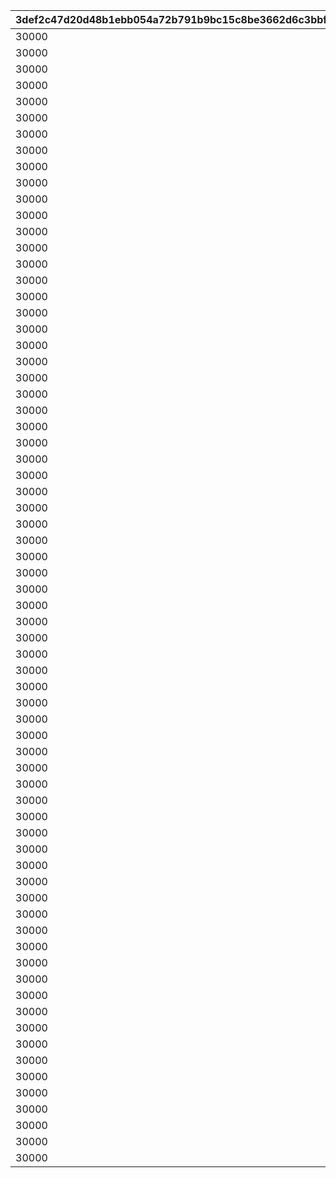 |3def2c47d20d48b1ebb054a72b791b9bc15c8be3662d6c3bbf0b42f00c95b265|19745bfd9cb9e88cfe9eeb5dcad2392e0b9034f9c3e4fcaaf71db629f43549a5|3d88184ebb1affc68f6a04601033f1e317b95f5c61a511186696f01f1b9fbabc|cac333687250634c82faf762aff6009bd751e226356da47e66f4cfde2749ea98|9c70fd832ae53abd8541232e974071cb5fae0cbb2cee442da51fe265b1b9e0d2|4025fc5b75907273ec2ccae3d07f159f1ff615467a5a87499d213cdff6e0d7d8|5098e1299f23fca926bcd0ccc17dfc5f8400d189228df5a27898acde3fd5dd9a|2f76facbd675d3d49ccef2decbb159226b7a576e889ca90c5cc682675b7eadd6|59b0cc8d685c1c2cf8b5085dbca5b60e0326a53c57dcccc9b256ac39fcf2ef7a|954bcbf89595577be20f03ab65f47ae4f88557a8689cb5847bf42b6978c7849f|
| --- | --- | --- | --- | --- | --- | --- | --- | --- | --- |
|30000|12000|90001|10000|0|1|10|90043|1|0|
|30000|24000|90002|10000|0|2|20|90047|2|0|
|30000|24000|90002|10000|0|3|20|90047|3|0|
|30000|24000|90002|10000|0|4|20|90047|4|0|
|30000|24000|90002|10000|0|5|20|90047|5|0|
|30000|24000|90002|10000|0|6|20|90047|6|0|
|30000|24000|90002|10000|0|7|20|90047|7|0|
|30000|24000|90002|10000|0|8|20|90047|8|0|
|30000|24000|90002|10000|0|9|20|90047|9|0|
|30000|24000|90002|10000|1|10|20|90047|10|0|
|30000|48000|90003|10000|2|11|40|90051|11|90011|
|30000|48000|90003|10000|3|12|40|90051|12|90011|
|30000|48000|90003|10000|4|13|40|90051|13|90011|
|30000|48000|90003|10000|5|14|40|90051|14|90011|
|30000|48000|90003|10000|6|15|40|90051|15|90011|
|30000|48000|90003|10000|7|16|40|90051|16|90011|
|30000|48000|90003|10000|8|17|40|90051|17|90011|
|30000|48000|90003|10000|9|18|40|90051|18|90011|
|30000|48000|90003|10000|10|19|40|90051|19|90011|
|30000|48000|90003|10000|11|20|40|90051|20|90011|
|30000|72000|90004|10000|12|21|60|90055|21|90015|
|30000|72000|90004|10000|13|22|60|90055|22|90015|
|30000|72000|90004|10000|14|23|60|90055|23|90015|
|30000|72000|90004|10000|15|24|60|90055|24|90015|
|30000|72000|90004|10000|16|25|60|90055|25|90015|
|30000|72000|90004|10000|17|26|60|90055|26|90015|
|30000|72000|90004|10000|18|27|60|90055|27|90015|
|30000|72000|90004|10000|19|28|60|90055|28|90015|
|30000|72000|90004|10000|20|29|60|90055|29|90015|
|30000|72000|90004|10000|21|30|60|90055|30|90015|
|30000|96000|90005|10000|22|31|80|90059|31|90015|
|30000|96000|90005|10000|23|32|80|90059|32|90015|
|30000|96000|90005|10000|24|33|80|90059|33|90015|
|30000|96000|90005|10000|25|34|80|90059|34|90015|
|30000|96000|90005|10000|26|35|80|90059|35|90015|
|30000|96000|90005|10000|27|36|80|90059|36|90015|
|30000|96000|90005|10000|28|37|80|90059|37|90015|
|30000|96000|90005|10000|29|38|80|90059|38|90015|
|30000|96000|90005|10000|30|39|80|90059|39|90015|
|30000|96000|90005|10000|31|40|80|90059|40|90015|
|30000|144000|90005|10000|33|41|120|90063|41|90017|
|30000|144000|90005|10000|35|42|120|90063|42|90017|
|30000|144000|90005|10000|37|43|120|90063|43|90017|
|30000|144000|90005|10000|39|44|120|90063|44|90017|
|30000|144000|90005|10000|41|45|120|90063|45|90017|
|30000|144000|90005|10000|43|46|120|90063|46|90017|
|30000|144000|90005|10000|45|47|120|90063|47|90017|
|30000|144000|90005|10000|47|48|120|90063|48|90017|
|30000|144000|90005|10000|49|49|120|90063|49|90017|
|30000|144000|90005|10000|51|50|120|90063|50|90017|
|30000|180000|90006|10000|53|51|150|90067|51|90019|
|30000|180000|90006|10000|55|52|150|90067|52|90019|
|30000|180000|90006|10000|57|53|150|90067|53|90019|
|30000|180000|90006|10000|59|54|150|90067|54|90019|
|30000|180000|90006|10000|61|55|150|90067|55|90019|
|30000|180000|90006|10000|63|56|150|90067|56|90019|
|30000|180000|90006|10000|65|57|150|90067|57|90019|
|30000|180000|90006|10000|67|58|150|90067|58|90019|
|30000|180000|90006|10000|69|59|150|90067|59|90019|
|30000|180000|90006|10000|71|60|150|90067|60|90019|
|30000|216000|90007|10000|74|61|180|90071|61|90021|
|30000|216000|90007|10000|77|62|180|90071|62|90021|
|30000|216000|90007|10000|80|63|180|90071|63|90021|
|30000|216000|90007|10000|83|64|180|90071|64|90021|
|30000|216000|90007|10000|86|65|180|90071|65|90021|
|30000|216000|90007|10000|89|66|180|90071|66|90021|
|30000|216000|90007|10000|92|67|180|90071|67|90021|
|30000|216000|90007|10000|95|68|180|90071|68|90021|
|30000|216000|90007|10000|98|69|180|90071|69|90021|
|30000|216000|90007|10000|101|70|180|90071|70|90021|